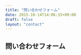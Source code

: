 ```yaml
---
title: "問い合わせフォーム"
date: 2015-10-14T14:06:15+09:00
draft: false
layout: "contact"
---
```


## 問い合わせフォーム